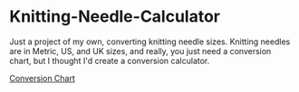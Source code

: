 # Knitting-Needle-Calculator
Just a project of my own, converting knitting needle sizes.
Knitting needles are in Metric, US, and UK sizes, and really, you 
just need a conversion chart, but I thought I'd create a conversion 
calculator. 

<a href="http://www.knithatcalculator.com/conversionchart/">Conversion Chart</a>
